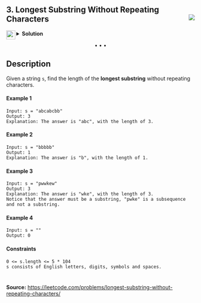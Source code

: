 ## 3. Longest Substring Without Repeating Characters <img src="https://tinyurl.com/yckwupmn" align="right">

<details>
<summary>
    <img src="https://git.io/JDE5D" height="24" align="left">
    <b>Solution</b>
</summary>

<br/>

```swift
class Solution {
    func lengthOfLongestSubstring(_ s: String) -> Int {
        var length = 0, chars = [Character]()
        for ch in s {
            if chars.contains(ch), let fi = chars.firstIndex(of: ch) {
                chars.removeSubrange(0...fi)
            }
            chars.append(ch)
            length = max(length, chars.count)
        }
        return length
    }
}
```

<p>
<a href="https://gist.github.com/asahiocean/d4238b12100354cc2381ddace2d16632">
<img src="https://git.io/JDNlC" alt="GitHub Gist" height="18" align="center">
</a>
<a href="https://leetcode.com/problems/longest-substring-without-repeating-characters/discuss/1134880">
<img src="https://git.io/JDSVA" alt="LeetCode Discuss" height="28" align="right">
</a>
</p>
    
</details>

<p align="center">• • •</p>

## Description

Given a string ```s```, find the length of the **longest substring** without repeating characters.

#### Example 1

```
Input: s = "abcabcbb"
Output: 3
Explanation: The answer is "abc", with the length of 3.
```

#### Example 2

```
Input: s = "bbbbb"
Output: 1
Explanation: The answer is "b", with the length of 1.
```

#### Example 3

```
Input: s = "pwwkew"
Output: 3
Explanation: The answer is "wke", with the length of 3.
Notice that the answer must be a substring, "pwke" is a subsequence and not a substring.
```

#### Example 4

```
Input: s = ""
Output: 0
```

#### Constraints

```
0 <= s.length <= 5 * 104
s consists of English letters, digits, symbols and spaces.
```

#
**Source:** https://leetcode.com/problems/longest-substring-without-repeating-characters/
